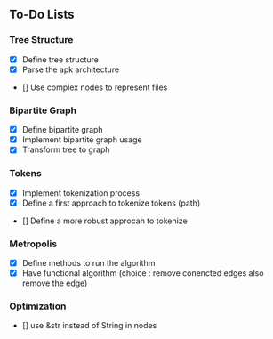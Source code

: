 ## To-Do Lists

### Tree Structure
- [x] Define tree structure
- [x] Parse the apk architecture
- [] Use complex nodes to represent files



### Bipartite Graph
- [x] Define bipartite graph
- [x] Implement bipartite graph usage
- [x] Transform tree to graph

### Tokens
- [x] Implement tokenization process
- [x] Define a first approach to tokenize tokens (path)
- [] Define a more robust approcah to tokenize

### Metropolis
- [x] Define methods to run the algorithm
- [x] Have functional algorithm (choice : remove conencted edges also remove the edge)

### Optimization
- [] use &str instead of String  in nodes


